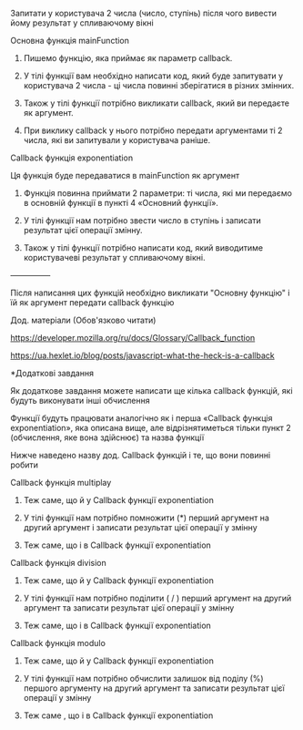 Запитати у користувача 2 числа (число, ступінь) після чого вивести йому результат у спливаючому вікні

Основна функція mainFunction

1. Пишемо функцію, яка приймає як параметр callback.

2. У тілі функції вам необхідно написати код, який буде запитувати у користувача 2 числа - ці числа повинні зберігатися в різних змінних.

3. Також у тілі функції потрібно викликати callback, який ви передаєте як аргумент.

4. При виклику callback у нього потрібно передати аргументами ті 2 числа, які ви запитували у користувача раніше.

Callback функція exponentiation

Ця функція буде передаватися в mainFunction як аргумент

1. Функція повинна приймати 2 параметри: ті числа, які ми передаємо в основній функції в пункті 4 «Основний функції».

2. У тілі функції нам потрібно звести число в ступінь і записати результат цієї операції змінну.

3. Також у тілі функції потрібно написати код, який виводитиме користувачеві результат у спливаючому вікні.

—————

Після написання цих функцій необхідно викликати "Основну функцію" і їй як аргумент передати callback функцію

Дод. матеріали (Обов'язково читати)

https://developer.mozilla.org/ru/docs/Glossary/Callback_function

https://ua.hexlet.io/blog/posts/javascript-what-the-heck-is-a-callback



*Додаткові завдання

Як додаткове завдання можете написати ще кілька callback функцій, які будуть виконувати інші обчислення

Функції будуть працювати аналогічно як і перша «Callback функція exponentiation», яка описана вище, але відрізнятиметься тільки пункт 2 (обчислення, яке вона здійснює) та назва функції

Нижче наведено назву дод. Callback функцій і те, що вони повинні робити

Callback функція multiplay

1. Теж cаме, що й у Callback функції exponentiation

2. У тілі функції нам потрібно помножити (*) перший аргумент на другий аргумент і записати результат цієї операції у змінну

3. Теж cаме, що і в Callback функції exponentiation

Callback функція division

1. Теж cаме, що й у Callback функції exponentiation

2. У тілі функції нам потрібно поділити ( / ) перший аргумент на другий аргумент та записати результат цієї операції у змінну

3. Теж cаме, що і в Callback функції exponentiation

Callback функція modulo

1. Теж cаме, що й у Callback функції exponentiation

2. У тілі функції нам потрібно обчислити залишок від поділу (%) першого аргументу на другий аргумент та записати результат цієї операції у змінну

3. Теж cаме , що і в Callback функції exponentiation